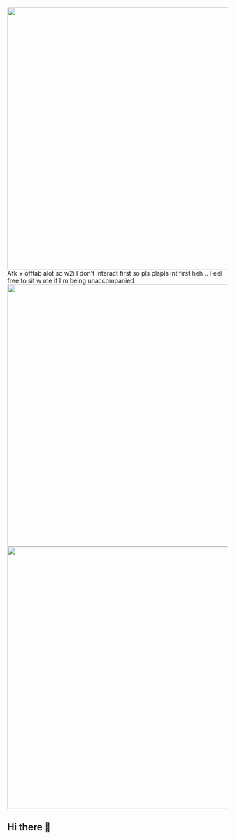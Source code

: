 <img src="https://i.imgur.com/71fnCTy.png&=80" width="600">
Afk + offtab alot so w2i 
I don't interact first so pls plspls int first heh...
Feel free to sit w me if I'm being unaccompanied
<img src="https://i.imgur.com/I8GDQFR.png&=80" width="600">

<img src="https://i.imgur.com/YSFUvMQ.png&=80" width="600">



## Hi there 👋

<!--
**detective-prince/detective-prince** is a ✨ _special_ ✨ repository because its `README.md` (this file) appears on your GitHub profile.

Here are some ideas to get you started:

- 🔭 I’m currently working on ...
- 🌱 I’m currently learning ...
- 👯 I’m looking to collaborate on ...
- 🤔 I’m looking for help with ...
- 💬 Ask me about ...
- 📫 How to reach me: ...
- 😄 Pronouns: ...
- ⚡ Fun fact: ...
-->
